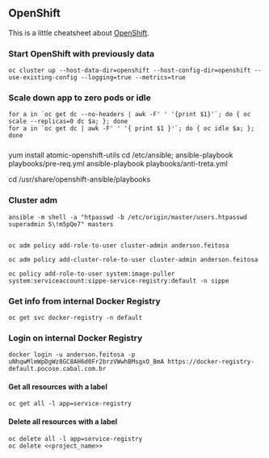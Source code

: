 ## OpenShift

This is a little cheatsheet about [OpenShift](https://www.openshift.com).

### Start OpenShift with previously data
```
oc cluster up --host-data-dir=openshift --host-config-dir=openshift --use-existing-config --logging=true --metrics=true
```

### Scale down app to zero pods or idle
````
for a in `oc get dc --no-headers | awk -F' ' '{print $1}'`; do { oc scale --replicas=0 dc $a; }; done
for a in `oc get dc | awk -F' ' '{ print $1 }'`; do { oc idle $a; }; done
````

###
yum install atomic-openshift-utils
cd /etc/ansible; 
ansible-playbook playbooks/pre-req.yml
ansible-playbook playbooks/anti-treta.yml

cd /usr/share/openshift-ansible/playbooks

### Cluster adm
```
ansible -m shell -a "htpasswd -b /etc/origin/master/users.htpasswd superadmin 5\!m5pQe7" masters


oc adm policy add-role-to-user cluster-admin anderson.feitosa

oc adm policy add-cluster-role-to-user cluster-admin anderson.feitosa

oc policy add-role-to-user system:image-puller system:serviceaccount:sippe-service-registry:default -n sippe
```

### Get info from internal Docker Registry
```
oc get svc docker-registry -n default
```

### Login on internal Docker Registry
```
docker login -u anderson.feitosa -p uNhqwMlmWpDgWz8GC8AH6d0Fr2brzVWwhBMsgxO_BmA https://docker-registry-default.pocose.cabal.com.br
```

#### Get all resources with a label
```
oc get all -l app=service-registry
```

#### Delete all resources with a label
```
oc delete all -l app=service-registry
oc delete <<project_name>>
```
